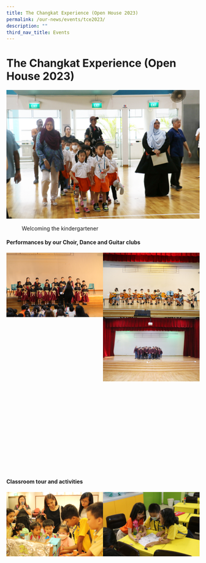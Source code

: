 ```yaml
---
title: The Changkat Experience (Open House 2023)
permalink: /our-news/events/tce2023/
description: ""
third_nav_title: Events
---
```

# The Changkat Experience (Open House 2023)
![Welcoming the kindergartener](/images/Events/OpenHouse/registration.JPG)
<figure>
	<figcaption> Welcoming the kindergartener
</figcaption>
</figure>

 
#### Performances by our Choir, Dance and Guitar clubs
<img src="/images/Events/OpenHouse/thechoir.JPG" style="width:50%" align="left"><img src="/images/Events/OpenHouse/guitar.JPG" style="width:50%" align="left"><img src="/images/Events/OpenHouse/thedance.JPG" style="width:50%" align="left">
<p>&nbsp;</p>
<p>&nbsp;</p>
<p>&nbsp;</p> 
<p>&nbsp;</p>
<p>&nbsp;</p>
<p>&nbsp;</p>
<p>&nbsp;</p>
<p>&nbsp;</p>

#### Classroom tour and activities
<img title="Art Gallery Tour" src="/images/Events/OpenHouse/tour_1.JPG" style="width:50%" align="left"> <img title="Classroom activities" src="/images/Events/OpenHouse/tour_2.JPG" style="width:50%" align="left">